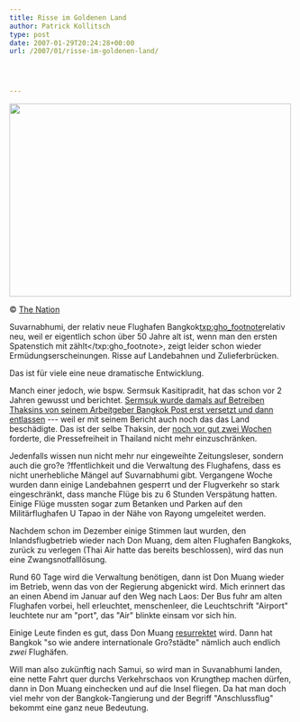 ```yaml
---
title: Risse im Goldenen Land
author: Patrick Kollitsch
type: post
date: 2007-01-29T20:24:28+00:00
url: /2007/01/risse-im-goldenen-land/




---
```

<div class="flickr">
  <img src="//die.schreibbloga.de/images/221.jpg" width="500" height="343" /></p> 
  
  <p>
    &copy; <a href="http://nationmultimedia.com">The Nation</a>
  </p>
</div>

Suvarnabhumi, der relativ neue Flughafen Bangkok<txp:gho_footnote>relativ neu, weil er eigentlich schon über 50 Jahre alt ist, wenn man den ersten Spatenstich mit zählt</txp:gho_footnote>, zeigt leider schon wieder Ermüdungserscheinungen. Risse auf Landebahnen und Zulieferbrücken. 

Das ist für viele eine neue dramatische Entwicklung. 

Manch einer jedoch, wie bspw. Sermsuk Kasitipradit, hat das schon vor 2 Jahren gewusst und berichtet. [Sermsuk wurde damals auf Betreiben Thaksins von seinem Arbeitgeber Bangkok Post erst versetzt und dann entlassen][1] --- weil er mit seinem Bericht auch noch das das Land beschädigte. Das ist der selbe Thaksin, der <a href="1102">noch vor gut zwei Wochen</a> forderte, die Pressefreiheit in Thailand nicht mehr einzuschränken.

Jedenfalls wissen nun nicht mehr nur eingeweihte Zeitungsleser, sondern auch die gro?e ?ffentlichkeit und die Verwaltung des Flughafens, dass es nicht unerhebliche Mängel auf Suvarnabhumi gibt. Vergangene Woche wurden dann einige Landebahnen gesperrt und der Flugverkehr so stark eingeschränkt, dass manche Flüge bis zu 6 Stunden Verspätung hatten. Einige Flüge mussten sogar zum Betanken und Parken auf den Militärflughafen U Tapao in der Nähe von Rayong umgeleitet werden.

Nachdem schon im Dezember einige Stimmen laut wurden, den Inlandsflugbetrieb wieder nach Don Muang, dem alten Flughafen Bangkoks, zurück zu verlegen (Thai Air hatte das bereits beschlossen), wird das nun eine Zwangsnotfalllösung.

Rund 60 Tage wird die Verwaltung benötigen, dann ist Don Muang wieder im Betrieb, wenn das von der Regierung abgenickt wird. Mich erinnert das an einen Abend im Januar auf den Weg nach Laos: Der Bus fuhr am alten Flughafen vorbei, hell erleuchtet, menschenleer, die Leuchtschrift "Airport" leuchtete nur am "port", das "Air" blinkte einsam vor sich hin. 

Einige Leute finden es gut, dass Don Muang [resurrektet][2] wird. Dann hat Bangkok "so wie andere internationale Gro?städte" nämlich auch endlich _zwei_ Flughäfen.

Will man also zukünftig nach Samui, so wird man in Suvanabhumi landen, eine nette Fahrt quer durchs Verkehrschaos von Krungthep machen dürfen, dann in Don Muang einchecken und auf die Insel fliegen. Da hat man doch viel mehr von der Bangkok-Tangierung und der Begriff "Anschlussflug" bekommt eine ganz neue Bedeutung.

 [1]: http://www.nationmultimedia.com/2007/01/28/national/national_30025294.php
 [2]: http://www.nationmultimedia.com/2007/01/30/headlines/headlines_30025475.php